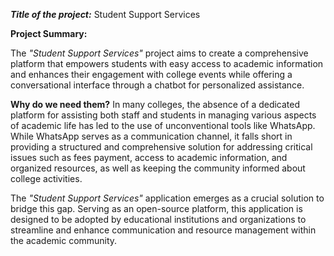 ***Title of the project:*** Student Support Services

**Project Summary:**

The *"Student Support Services"* project aims to create a comprehensive platform 
that empowers students with easy access to academic information and enhances 
their engagement with college events while offering a conversational interface 
through a chatbot for personalized assistance.

**Why do we need them?** In many colleges, the absence of a dedicated platform 
for assisting both staff and students in managing various aspects of academic life 
has led to the use of unconventional tools like WhatsApp. While WhatsApp 
serves as a communication channel, it falls short in providing a structured and 
comprehensive solution for addressing critical issues such as fees payment, 
access to academic information, and organized resources, as well as keeping the 
community informed about college activities.

The *"Student Support Services"* application emerges as a crucial solution to 
bridge this gap. Serving as an open-source platform, this application is designed 
to be adopted by educational institutions and organizations to streamline and 
enhance communication and resource management within the academic 
community.
